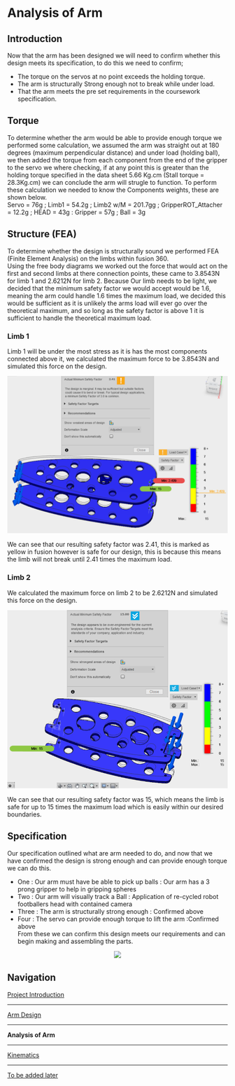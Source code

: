 # Analysis of Arm

## Introduction

Now that the arm has been designed we will need to confirm whether this design meets its specification, to do this we need to confirm;  
* The torque on the servos at no point exceeds the holding torque.  
* The arm is structurally Strong enough not to break while under load.  
* That the arm meets the pre set requirements in the coursework specification.  

## Torque

To determine whether the arm would be able to provide enough torque we performed some calculation, we assumed the arm was straight out at 180 degrees (maximum perpendicular distance) and under load (holding ball), we then added the torque from each component from the end of the gripper to the servo we where checking, if at any point this is greater than the holding torque specified in the data sheet 5.66 Kg.cm (Stall torque = 28.3Kg.cm) we can conclude the arm will strugle to function. To perform these calculation we needed to know the Components weights, these are shown below.  
Servo = 76g ; Limb1 = 54.2g ; Limb2 w/M = 201.7gg ; GripperROT_Attacher = 12.2g ; HEAD = 43g : Gripper = 57g ; Ball = 3g  

## Structure (FEA)

To determine whether the design is structurally sound we performed FEA (Finite Element Analysis) on the limbs within fusion 360.  
Using the free body diagrams we worked out the force that would act on the first and second limbs at there connection points, these came to 3.8543N for limb 1 and 2.6212N for limb 2. Because Our limb needs to be light, we decided that the minimum safety factor we would accept would be 1.6, meaning the arm could handle 1.6 times the maximum load, we decided this would be sufficient as it is unlikely the arms load will ever go over the theoretical maximum, and so long as the safety factor is above 1 it is sufficient to handle the theoretical maximum load.  

### Limb 1

Limb 1 will be under the most stress as it is has the most components connected above it, we calculated the maximum force to be 3.8543N and simulated this force on the design.  

<p align="center">
<img src="https://raw.githubusercontent.com/AandJ/ROCO224/master/IMAGES/LIMB1_FEA.PNG"/>  
</p>

We can see that our resulting safety factor was 2.41, this is marked as yellow in fusion however is safe for our design, this is because this means the limb will not break until 2.41 times the maximum load.  

### Limb 2

We calculated the maximum force on limb 2 to be 2.6212N and simulated this force on the design.  

<p align="center">
<img src="https://raw.githubusercontent.com/AandJ/ROCO224/master/IMAGES/LIMB2_FEA.PNG"/>  
</p>

We can see that our resulting safety factor was 15, which means the limb is safe for up to 15 times the maximum load which is easily within our desired boundaries. 

## Specification

Our specification outlined what are arm needed to do, and now that we have confirmed the design is strong enough and can provide enough torque we can do this.  
* One   : Our arm must have be able to pick up balls : Our arm has a 3 prong gripper to help in gripping spheres  
* Two   : Our arm will visually track a Ball : Application of re-cycled robot footballers head with contained camera  
* Three : The arm is structurally strong enough : Confirmed above  
* Four  : The servo can provide enough torque to lift the arm :Confirmed above  
From these we can confirm this design meets our requirements and can begin making and assembling the parts.  

<p align="center">
<img src="https://raw.githubusercontent.com/AandJ/ROCO224/master/IMAGES/FULL_BUILT.PNG"/>  
</p>

## Navigation
[Project Introduction](https://github.com/AandJ/ROCO224/blob/master/ProjectIntroduction.md)  
***
[Arm Design](https://github.com/AandJ/ROCO224/blob/master/ArmDesign.md)  
***
__Analysis of Arm__  
***
[Kinematics](https://github.com/AandJ/ROCO224/blob/master/kinematics.md)  
***
[To be added later](https://github.com/AandJ/ROCO224/blob/master/NAME.md)  

